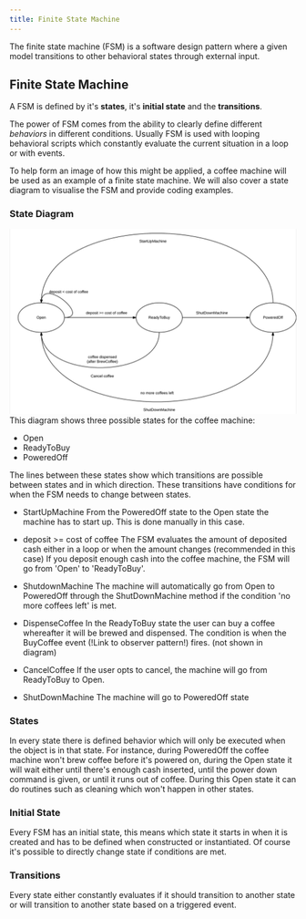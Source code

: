 ```yaml
---
title: Finite State Machine
---
```

The finite state machine (FSM) is a software design pattern where a given model transitions to other behavioral states through external input.

## Finite State Machine
A FSM is defined by it's **states**, it's **initial state** and the **transitions**.

The power of FSM comes from the ability to clearly define different *behaviors* in different conditions. Usually FSM is used with looping behavioral scripts which constantly evaluate the current situation in a loop or with events.

To help form an image of how this might be applied, a coffee machine will be used as an example of a finite state machine. We will also cover a state diagram to visualise the FSM and provide coding examples. 

### State Diagram
![Coffee machine finite state machine diagram](https://raw.githubusercontent.com/arunma/blogimages/master/AkkaFSM/CoffeeMachineFSM.png)
This diagram shows three possible states for the coffee machine:
- Open
- ReadyToBuy
- PoweredOff

The lines between these states show which transitions are possible between states and in which direction. These transitions have conditions for when the FSM needs to change between states.
- StartUpMachine
From the PoweredOff state to the Open state the machine has to start up. This is done manually in this case.

- deposit >= cost of coffee
The FSM evaluates the amount of deposited cash either in a loop or when the amount changes (recommended in this case)
If you deposit enough cash into the coffee machine, the FSM will go from 'Open' to 'ReadyToBuy'.

- ShutdownMachine
The machine will automatically go from Open to PoweredOff through the ShutDownMachine method if the condition 'no more coffees left' is met.

- DispenseCoffee
In the ReadyToBuy state the user can buy a coffee whereafter it will be brewed and dispensed. The condition is when the BuyCoffee event (!Link to observer pattern!) fires. (not shown in diagram)

- CancelCoffee
If the user opts to cancel, the machine will go from ReadyToBuy to Open.

- ShutDownMachine
The machine will go to PoweredOff state

### States
In every state there is defined behavior which will only be executed when the object is in that state. For instance, during PoweredOff the coffee machine won't brew coffee before it's powered on, during the Open state it will wait either until there's enough cash inserted, until the power down command is given, or until it runs out of coffee. During this Open state it can do routines such as cleaning which won't happen in other states.

### Initial State
Every FSM has an initial state, this means which state it starts in when it is created and has to be defined when constructed or instantiated. Of course it's possible to directly change state if conditions are met.

### Transitions
Every state either constantly evaluates if it should transition to another state or will transition to another state based on a triggered event.
